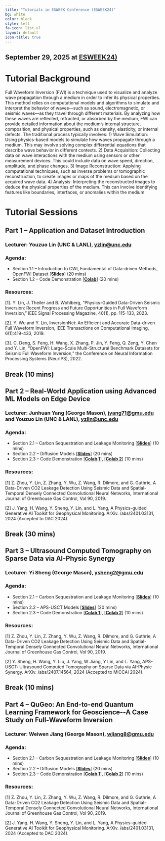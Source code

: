 ```yaml
---
title: "Tutorials in ESWEEK Conference (ESWEEK24)"
bg: white
color: black
style: left
fa-icon: list-ul
layout: default
icon-title: true
---
```

 
<div style="text-align:center;">
  <span class="fa-stack subtlecircle" style="font-size:64px; background:rgba(0,128,0,0.1)">
    <i class="fa fa-circle fa-stack-2x text-white"></i>
    <i class="fa fa-server fa-stack-1x text-green"></i>
  </span>
</div>

## September 29, 2025 at **[ESWEEK24)]( https://esweek.org/tutorials/)**

<!-- <div style="text-align:center;">
  <a href="https://www.hyatt.com/en-US/hotel/washington/hyatt-regency-bellevue-on-seattles-eastside/belle"><img width="800px" src="img/virtual.jpg"/></a>
  &nbsp;  &nbsp;  &nbsp;  &nbsp;
</div> -->



<!-- ### Overview -->
# Tutorial Background
Full Waveform Inversion (FWI) is a technique used to visualize and analyze wave propagation through a medium
in order to infer its physical properties. This method relies on computational models and algorithms to simulate and interpret
the behavior of waves—such as sound, electromagnetic, or seismic waves—as they travel through different materials. By
analyzing how these waves are reflected, refracted, or absorbed by the medium, FWI can provide detailed information about
the medium’s internal structure, composition, and physical properties, such as density, elasticity, or internal defects. The
traditional process typically involves: 1) Wave Simulation: Using physics-based models to simulate how waves propagate
through a medium. This may involve solving complex differential equations that describe wave behavior in different contexts.
2) Data Acquisition: Collecting data on wave interactions with the medium using sensors or other measurement devices. This
could include data on wave speed, direction, amplitude, and phase changes. 3) Image Reconstruction: Applying computational techniques, such as inverse problems or tomographic
reconstruction, to create images or maps of the medium based on the acquired wave data. 4) Analysis: Interpreting the
reconstructed images to deduce the physical properties of the medium. This can involve identifying features like boundaries,
interfaces, or anomalies within the medium


# Tutorial Sessions
## Part 1 – Application and Dataset Introduction
### Lecturer: Youzuo Lin (UNC & LANL), yzlin@unc.edu
### Agenda:
* Section 1.1 – Introduction to CWI, Fundamental of Data-driven Methods, OpenFWI Dataset [**[Slides](https://drive.google.com/file/d/1iBbGfBlBxUBt__i8SP5fYqfyRB96hZI7/view?usp=sharing)**] (20 mins)
* Section 1.2 – Code Demonstration [**[Colab](https://openfwi-lanl.github.io/tutorial/#/)**] (20 mins) 

### Resources: 
[1]. Y. Lin, J. Theiler and B. Wohlberg, “Physics-Guided Data-Driven Seismic Inversion: Recent Progress and Future Opportunities in Full Waveform Inversion,” IEEE Signal Processing Magazine, 40(1), pp. 115-133, 2023.

[2]. Y. Wu and Y. Lin, InversionNet: An Efficient and Accurate Data-driven Full Waveform Inversion, IEEE Transactions on Computational Imaging, 6(1):419-433, 2019.

[3]. C. Deng, S. Feng, H. Wang, X. Zhang, P. Jin, Y. Feng, Q. Zeng, Y. Chen and Y. Lin, “OpenFWI: Large-Scale Multi-Structural Benchmark Datasets for Seismic Full Waveform Inversion,” the Conference on Neural Information Processing Systems (NeurIPS), 2022.

## Break (10 mins)

## Part 2 – Real-World Application using Advanced ML Models on Edge Device 

### Lecturer: Junhuan Yang (George Mason), jyang71@gmu.edu and Youzuo Lin (UNC & LANL), yzlin@unc.edu

### Agenda:
* Section 2.1 – Carbon Sequestration and Leakage Monitoring [**[Slides](https://drive.google.com/file/d/1iBbGfBlBxUBt__i8SP5fYqfyRB96hZI7/view?usp=sharing)**] (10 mins)
* Section 2.2 – Diffusion Models [**[Slides](https://drive.google.com/file/d/1Cn1fnrliTQLMxPW_Ukv3efkatTMNRQ31/view?usp=sharing)**] (20 mins)
* Section 2.3 – Code Demonstration [**[Colab 1](https://colab.research.google.com/drive/1RpxFVnEXv62a4ZQuB-0X-bjxh6f14OY9?usp=sharing)**], [**[Colab 2](https://colab.research.google.com/drive/1rMcR1W3BJa75UUFXVE6BIEBhNB6PgvxP?usp=sharing)**]  (10 mins)

### Resources:
[1] Z. Zhou, Y. Lin, Z. Zhang, Y. Wu, Z. Wang, R. Dilmore, and G. Guthrie, A Data-Driven CO2 Leakage Detection Using Seismic Data and Spatial-Temporal Densely Connected Convolutional Neural Networks, International Journal of Greenhouse Gas Control, Vol 90, 2019.

[2] J. Yang, H. Wang, Y. Sheng, Y. Lin,  and L. Yang, A Physics-guided Generative AI Toolkit for Geophysical Monitoring. ArXiv. /abs/2401.03131, 2024 (Accepted to DAC 2024).



## Break (30 mins)

## Part 3 – Ultrasound Computed Tomography on Sparse Data via AI-Physic Synergy 

### Lecturer: Yi Sheng (George Mason), ysheng2@gmu.edu

### Agenda:
* Section 2.1 – Carbon Sequestration and Leakage Monitoring [**[Slides](https://drive.google.com/file/d/1iBbGfBlBxUBt__i8SP5fYqfyRB96hZI7/view?usp=sharing)**] (10 mins)
* Section 2.2 – APS-USCT Models [**[Slides](https://drive.google.com/file/d/1Cn1fnrliTQLMxPW_Ukv3efkatTMNRQ31/view?usp=sharing)**] (20 mins)
* Section 2.3 – Code Demonstration [**[Colab 1](https://colab.research.google.com/drive/1RpxFVnEXv62a4ZQuB-0X-bjxh6f14OY9?usp=sharing)**], [**[Colab 2](https://colab.research.google.com/drive/1rMcR1W3BJa75UUFXVE6BIEBhNB6PgvxP?usp=sharing)**]  (10 mins)

### Resources:
[1] Z. Zhou, Y. Lin, Z. Zhang, Y. Wu, Z. Wang, R. Dilmore, and G. Guthrie, A Data-Driven CO2 Leakage Detection Using Seismic Data and Spatial-Temporal Densely Connected Convolutional Neural Networks, International Journal of Greenhouse Gas Control, Vol 90, 2019.

[2] Y. Sheng, H. Wang, Y. Liu, J. Yang, W Jiang, Y Lin,  and L. Yang, APS-USCT: Ultrasound Computed Tomography on Sparse Data via AI-Physic Synergy. ArXiv. /abs/2407.14564, 2024 (Accepted to MICCAI 2024).



## Break (10 mins)

## Part 4 – QuGeo: An End-to-end Quantum Learning Framework for Geoscience--A Case Study on Full-Waveform Inversion

### Lecturer: Weiwen Jiang (George Mason), wjiang8@gmu.edu

### Agenda:
* Section 2.1 – Carbon Sequestration and Leakage Monitoring [**[Slides](https://drive.google.com/file/d/1iBbGfBlBxUBt__i8SP5fYqfyRB96hZI7/view?usp=sharing)**] (10 mins)
* Section 2.2 – Diffusion Models [**[Slides](https://drive.google.com/file/d/1Cn1fnrliTQLMxPW_Ukv3efkatTMNRQ31/view?usp=sharing)**] (20 mins)
* Section 2.3 – Code Demonstration [**[Colab 1](https://colab.research.google.com/drive/1RpxFVnEXv62a4ZQuB-0X-bjxh6f14OY9?usp=sharing)**], [**[Colab 2](https://colab.research.google.com/drive/1rMcR1W3BJa75UUFXVE6BIEBhNB6PgvxP?usp=sharing)**]  (10 mins)

### Resources:
[1] Z. Zhou, Y. Lin, Z. Zhang, Y. Wu, Z. Wang, R. Dilmore, and G. Guthrie, A Data-Driven CO2 Leakage Detection Using Seismic Data and Spatial-Temporal Densely Connected Convolutional Neural Networks, International Journal of Greenhouse Gas Control, Vol 90, 2019.

[2] J. Yang, H. Wang, Y. Sheng, Y. Lin,  and L. Yang, A Physics-guided Generative AI Toolkit for Geophysical Monitoring. ArXiv. /abs/2401.03131, 2024 (Accepted to DAC 2024).


<!-- Abstract
We are currently living in the Noisy Intermediate-Scale Quantum (NISQ) era, where noise and scalability are well-known and crucial issues. We have been witnessing the rapid development of superconducting quantum computers, which gradually alleviates scalability issues where we have quantum computer with 433 qubits from IBM. However, the high noise in quantum computing is still a barrier to the use of quantum computing in real-world applications. For ibm_belem processor, the qubits error is at the level of 10^-4 to 10^-2.
Although they have great potential to work well on a fixed noise level, the change of noise will make the pre-designed noise-aware solution useless and incur high overhead for solution adaptation. Unfortunately, the noises on quantum devices are unstable. -->

<!-- objective
The objective of the proposed workshop on the unstable noise of quantum computing is to address one of the most significant challenges in the development of quantum computing, which is the issue of unstable noise. The workshop aims to bring together experts and researchers from different backgrounds to explore and share their insights on this critical problem. The objective is to provide a platform to discuss different approaches to mitigating noise, including error-correction techniques, noise-reducing algorithms, and hardware improvements.

The detailed objectives are listed as follows:
* Develop a comprehensive understanding of the current state of research on unstable noise in quantum computing.
* Provide a platform for researchers and industry experts to present and discuss their latest findings and insights on mitigating unstable noise in quantum computing.
* Foster collaboration among researchers and industry experts to develop novel techniques and strategies for addressing unstable noise in quantum computing.
* Facilitate discussions on the limitations of current techniques and identify areas where further research is needed.
* Encourage the development of reproducible quantum computing systems that can effectively mitigate unstable noise.
* Provide an opportunity for attendees to network and build new collaborations in the field of quantum computing. -->



<!-- 
<div style="text-align:center;">
  <p>
    <a href="qccc-cfp.txt">
      <i class="fa fa-file-text-o">&nbsp;<b>Download the QCCC-22 CFP </b></i>
    </a>
  </p>
</div> -->

<!-- 

### Proposed Tutorial

Our objective with this tutorial is to provide our audience with a solid starting point, equipping them with the knowledge and resources to embark on their own research endeavors. We anticipate that the insights gained from this tutorial will empower participants to pursue their research aspirations effectively. Particularly, we will deliver a research presentation regarding our R&D as well as a hands-on tutorial to go through our openly released software package and datasets. We will demonstrate how to solve wave imaging on various computing environments including both GPUs clusters and edge devices. The topics would be of great interest to students and faculty members from data science, computational imaging, and computational mathematics, as well as to practitioners from industry. This tutorial will be a hands-on demonstration to guide participants through the concepts and practical implementation using Python codes within the Jupyter Notebook.

### Target Audiences

Entry-level to mid-career graduate students, with a strong interest in imaging science and machine learning, and with a foundational understanding of inverse theory, fundamental deep-learning techniques, and basic Python programming skills. These prerequisites will ensure that participants can fully engage with and benefit from the material presented.

## Tentative Agenda:

### Part 1. Theory, Models, and Data Availability (50 mins), Lecturer: Youzuo (UNC)
* Section 1.1 – Introduction to FWI, fundamental to data-driven methods, OpenFWI dataset (Youzuo, 25 mins)
* Section 1.2 – Step-by-step code demonstration (Youzuo, 25 mins)

### Part 2. Advanced ML models with demonstration on Edge Device (60 mins), Lecturer: Junhuan Yang (George Mason) and Youzuo Lin (UNC)
* Section 2.1 – Hybrid Model (Youzuo, 15 mins), and Diffusion models (Junhuan, 20 mins) 
* Section 2.2 – Step-by-step code demonstration on edge device (Junhuan, 20 mins)

## Reference
1. Y. Lin, J. Theiler and B. Wohlberg, “Physics-Guided Data-Driven Seismic Inversion: Recent Progress and Future Opportunities in Full Waveform Inversion,” *IEEE Signal Processing Magazine*, 40(1), pp. 115-133, 2023.

2. C. Deng, S. Feng, H. Wang, X. Zhang, P. Jin, Y. Feng, Q. Zeng, Y. Chen and Y. Lin, "OpenFWI: Large-Scale Multi-Structural Benchmark Datasets for Seismic Full Waveform Inversion," *the Conference on Neural Information Processing Systems (NeurIPS)*, 2022. -->


<!-- <script type='text/javascript' id='clustrmaps' src='//cdn.clustrmaps.com/map_v2.js?cl=ffffff&w=300&t=tt&d=cIhgYH1fFbP-ZJ070ZjU28sR5hr_iWckMoZ9Qd3Yw1c&co=1a6ea8'></script> -->
